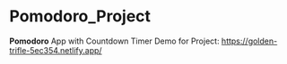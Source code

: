 # Pomodoro_Project
**Pomodoro** App with Countdown Timer
Demo for Project: https://golden-trifle-5ec354.netlify.app/
